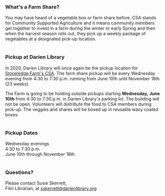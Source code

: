 <div class="row">
<div class="col-md-9">

### What's a Farm Share?
You may have heard of a vegetable box or farm share before. CSA stands for Community Supported Agriculture and it means community members get together to invest in a farm during the winter or early Spring and then when the harvest season rolls out, they pick up a weekly package of vegetables at a designated pick-up location.
<br />
<br />

### Pickup at Darien Library
In 2020, Darien Library will once again be the pickup location for [Stoneledge Farm's CSA](https://dar.to/2EWPYJt "Stoneledge Farm's CSA"). The farm share pickup will be every Wednesday evening from 4:30 to 7:30 p.m. running from June 10th until November 18th (23 weeks).

The Farm is going to be holding outside pickups starting **Wednesday, June 10th** from 4:30 to 7:30 p.m. in Darien Library's parking lot. The building will not be open. Volunteers will distribute the food to CSA members during pick-up. The veggies and shares will be boxed up in reusable waxy coated boxes.
<br />
<br />

<!-- To take part, sign up for a vegetable share. Then you can add a fruit, mushroom, and/or coffee share to your order too. 
<br />
<br />

### Costs for a Farm Share

<table class="table table-striped">
<tr>
<td>
Vegetable
</td> 
<td>
$555
</td>
</tr>
<tr>
<td>
Fruit
</td> 
<td>
$260
</td>
</tr>
<tr>
<td>
Mushroom
</td> 
<td>
$145
</td>
</tr>
<tr>
<td>
Dry Beans
</td> 
<td>
$116
</td>
</tr>
<tr>
<td>
Coffee
</td> 
<td>
$126
</td>
</tr>
</table>

The vegetables are grown locally so they are fresher than anything you'll find in a grocery store, and incredibly varied.

Visit [Stoneledge Farm](https://dar.to/2EWPYJt "Stoneledge Farm") for more information. 
<br />
<br />

### To Order a Farm Share
* Go to [Stoneledge Farm](https://dar.to/2EWPYJt "Stoneledge Farm") 
* Click **Member Login** using your email and temporary password: **farmfresh2019**
* Click the **2020 CSA Season**
<br />

#### To Update Password and Check CSA Information
Under the **My Account** tab, you are able to update your password and check to make sure all information looks correct, especially for your CSA location.
<br />
<br />

### Split a Farm Share
There is the option to split a share. When you sign up and add the share to your cart, provide your share partner's name, phone number, and email address.
<br />
<br />

#### To Add a Share Partner
* Log into your member account.
* Under the **My Account**tab, you will see the "Add a Share Partner" button on the bottom right.
* Once your partner is added and they accept (confirmation is sent to them via email), you can place your CSA share orders. 
<br /> 

### Volunteer for Two Hours
As a member of the CSA, you will be asked to complete two hours of volunteer work during the season. Volunteers do things like check people in when they pick up their share, make sure the vegetables are replenished, or move boxes. -->

</div>
<div class="col-md-3">

### Pickup Dates
Wednesday evenings <br />
4:30 to 7:30 p.m.<br />
June 10th through November 18th
<br />
<br />

### Questions?
Please contact Susie Skerrett,<br />
Film Librarian, at [sskerrett@darienlibrary.org](mailto:sskerrett@darienlibrary.org "Email Susie")
<br />
<br />
</div>
</div>